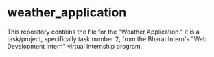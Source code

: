 # weather_application
This repository contains the file for the "Weather Application." It is a task/project, specifically task number 2, from the Bharat Intern's "Web Development Intern" virtual internship program.
